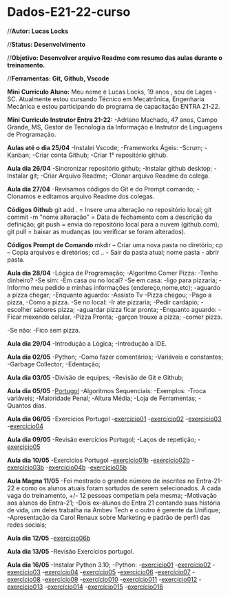 # Dados-E21-22-curso

//**Autor: Lucas Locks**

//**Status: Desenvolvimento**

//**Objetivo: Desenvolver arquivo Readme com resumo das aulas durante o treinamento.**

//**Ferramentas: Git, Github, Vscode**

**Mini Curriculo Aluno:**
Meu nome é Lucas Locks, 19 anos , sou de Lages -SC. Atualmente estou cursando Técnico em Mecatrônica, Engenharia Mecânica e estou participando do programa de capacitação ENTRA 21-22.

**Mini Curriculo Instrutor Entra 21-22:**
-Adriano Machado, 47 anos, Campo Grande, MS, Gestor de Tecnologia da Informação e Instrutor de Linguagens de Programação.

**Aulas até o dia 25/04**
-Instalei Vscode;
-Frameworks Ágeis:
 -Scrum;
 -Kanban;
-Criar conta Github;
-Criar  1° repositório github.

**Aula dia 26/04**
-Sincronizar repositório github;
-Instalar github desktop;
-Instalar git;
-Criar Arquivo Readme;
-Clonar arquivo Readme do colega.

**Aula dia 27/04**
-Revisamos códigos do Git e do Prompt comando;
-Clonamos e editamos arquivo Readme dos colegas.

   **Códigos Github**
 git add . = Insere uma alteração no repositório local;
 git commit -m "nome alteração" = Data de fechamento com a descrição da definição;
 git push = envia do repositório local para a nuvem (github.com);
 git pull = baixar as mudanças (ou verificar se foram alterados).

   **Códigos Prompt de Comando**
mkdir – Criar uma nova pasta no diretório;
cp – Copia arquivos e diretórios;
cd .. - Sair da pasta atual;
nome pasta - abrir pasta.

**Aula dia 28/04**
-Lógica de Programação;
 -Algoritmo Comer Pizza:
  -Tenho dinheiro?
  -Se sim:
   -Em casa ou no local?
    -Se em casa:
     -ligo para pizzaria;
     -Informo meu pedido e minhas informações (endereço,nome,etc);
     -aguardo a pizza chegar;
      -Enquanto aguardo:
       -Assisto Tv
     -Pizza chegou;
     -Pago a pizza,
     -Como a pizza.
    -Se no local:
     -Ir ate pizzaria;
     -Pedir cardápio;
     -escolher sabores pizza;
     -aguardar pizza ficar pronta;
      -Enquanto aguardo:
       -Ficar mexendo celular.
     -Pizza Pronta;
     -garçon trouxe a pizza;
     -comer pizza.

  -Se não:
   -Fico sem pizza.

**Aula dia 29/04**
-Introdução a Lógica;
-Introdução a IDE.

**Aula dia 02/05**
-Python;
 -Como fazer comentários;
 -Variáveis e constantes;
-Garbage Collector;
-Edentação;

 **Aula dia 03/05**
 -Divisão de equipes;
 -Revisão de Git e Github;

 **Aula dia 05/05**
 -[Portugol](https://portugol-webstudio.cubos.io/ide)
  -Algoritmos Sequenciais:
   -Exemplos:
    -Troca variáveis;
    -Maioridade Penal;
    -Altura Média;
    -Loja de Ferramentas;
    -Quantos dias.
  
 **Aula dia 06/05**
 -Exercícios Portugol
  -[exercício01](exemplos/exercício_001.portugol)
  -[exercício02](exemplos/exercício_002.portugol)
  -[exercício03](exemplos/exercício_003.portugol)  
  -[exercício04](exemplos/exercício_004.portugol)

  **Aula dia 09/05**
  -Revisão exercícios Portugol;
  -Laços de repetição;
  -[exercício05](exemplos/exercício_005.portugol)

  **Aula dia 10/05**
  -Exercícios Portugol
   -[exercício01b](exemplos/exercício_001b.portugol)
   -[exercício02b](exemplos/exercício_002b.portugol)
   -[exercício03b](exemplos/Exercício_003b.portugol)
   -[exercício04b](exemplos/exercício_004b.portugol)
   -[exercício05b](exemplos/exercício_005b.portugol)

   **Aula Magna 11/05**
    -Foi mostrado o grande número de inscritos no Entra-21-22 e como os alunos atuais foram sortudos de serem selecionados. A cada vaga do treinamento, +/- 12 pessoas competiam pela mesma;
    -Motivação aos alunos do Entra-21;
    -Dois ex-alunos do Entra 21 contando suas história de vida, um deles trabalha na Ambev Tech e o outro é gerente da Unifique;
    -Apresentação da Carol Renaux sobre Marketing e padrão de perfil das redes sociais;

   **Aula dia 12/05**
   -[exercício06b](exemplos/exercício_006b.portugol)

   **Aula dia 13/05**
   -Revisão Exercícios portugol.

   **Aula dia 16/05**
   -Instalar Python 3.10;
   -Python:
    -[exercício01](exemplos\exercícios_011\ex001.py)
    -[exercício02](exemplos\exercícios_011\ex002.py)
    -[exercício03](exemplos\exercícios_011\ex003.py)
    -[exercício04](exemplos\exercícios_011\ex004.py)
    -[exercício05](exemplos\exercícios_011\ex005.py)
    -[exercício06](exemplos\exercícios_011\ex006.py)
    -[exercício07](exemplos\exercícios_011\ex007.py)
    -[exercício08](exemplos\exercícios_011\ex008.py)
    -[exercício09](exemplos\exercícios_011\ex009.py)
    -[exercício010](exemplos\exercícios_011\ex010.py)
    -[exercício011](exemplos\exercícios_011\ex011.py)
    -[exercício012](exemplos\exercícios_011\ex012.py)
    -[exercício013](exemplos\exercícios_011\ex013.py)
    -[exercício014](exemplos\exercícios_011\ex014.py)
    -[exercício015](exemplos\exercícios_011\ex015.py)
    -[exercício016](exemplos\exercícios_011\ex016.py)
